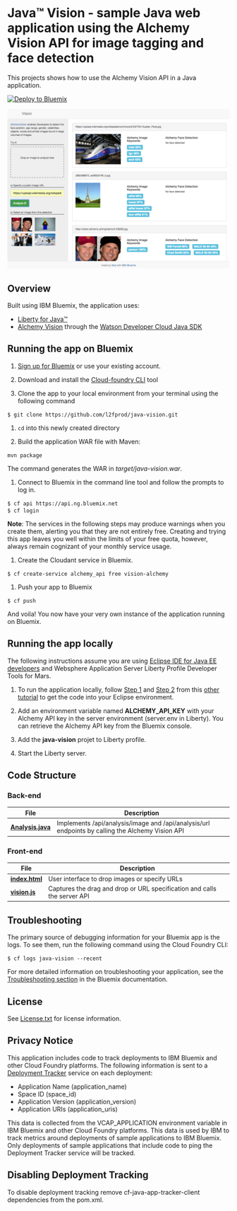 # Java™ Vision - sample Java web application using the Alchemy Vision API for image tagging and face detection

This projects shows how to use the Alchemy Vision API in a Java application.

[![Deploy to Bluemix](http://bluemix.net/deploy/button.png)](https://bluemix.net/deploy)

  <img src="screenshot.png" width="600"/>

## Overview

 Built using IBM Bluemix, the application uses:
  * [Liberty for Java™](https://www.ng.bluemix.net/docs/starters/liberty/index.html)
  * [Alchemy Vision](https://console.ng.bluemix.net/catalog/services/alchemy_api) through the
  [Watson Developer Cloud Java SDK](http://watson-developer-cloud.github.io/java-sdk/)
  
## Running the app on Bluemix

1. [Sign up for Bluemix][bluemix_signup_url] or use your existing account.

1. Download and install the [Cloud-foundry CLI][cloud_foundry_url] tool

1. Clone the app to your local environment from your terminal using the following command

  ```
  $ git clone https://github.com/l2fprod/java-vision.git
  ```

1. `cd` into this newly created directory

1. Build the application WAR file with Maven:

  ```
  mvn package
  ```
  
  The command generates the WAR in *target/java-vision.war*.
  
1. Connect to Bluemix in the command line tool and follow the prompts to log in.
  ```
  $ cf api https://api.ng.bluemix.net
  $ cf login
  ```
  **Note**: The services in the following steps may produce warnings when you create them, alerting you that they are not entirely free.
  Creating and trying this app leaves you well within the limits of your free quota, however, always remain cognizant of your monthly service usage.

1. Create the Cloudant service in Bluemix.

  ```
  $ cf create-service alchemy_api free vision-alchemy
  ```

1. Push your app to Bluemix

  ```
  $ cf push
  ```

And voila! You now have your very own instance of the application running on Bluemix.

## Running the app locally

The following instructions assume you are using [Eclipse IDE for Java EE developers](http://www.eclipse.org/downloads/)
and Websphere Application Server Liberty Profile Developer Tools for Mars.

1. To run the application locally, follow [Step 1](https://github.com/IBM-Bluemix/local-liberty-tutorial/blob/master/docs/001-IMPORT-SOURCE.md)
and [Step 2](https://github.com/IBM-Bluemix/local-liberty-tutorial/blob/master/docs/002-LIBERTY.md)
from this [other tutorial](https://github.com/IBM-Bluemix/local-liberty-tutorial) to get the code into your Eclipse environment.

1. Add an environment variable named **ALCHEMY_API_KEY** with your Alchemy API key in the server environment (server.env in Liberty).
You can retrieve the Alchemy API key from the Bluemix console.

1. Add the **java-vision** projet to Liberty profile.

1. Start the Liberty server.

## Code Structure

### Back-end

| File | Description |
| ---- | ----------- |
|[**Analysis.java**](src/main/java/net/bluemix/tutorial/vision/Analysis.java)|Implements /api/analysis/image and /api/analysis/url endpoints by calling the Alchemy Vision API|

### Front-end

| File | Description |
| ---- | ----------- |
|[**index.html**](src/main/webapp/index.html)|User interface to drop images or specify URLs|
|[**vision.js**](src/main/webapp/js/vision.js)|Captures the drag and drop or URL specification and calls the server API|

## Troubleshooting

The primary source of debugging information for your Bluemix app is the logs.
To see them, run the following command using the Cloud Foundry CLI:

  ```
  $ cf logs java-vision --recent
  ```
  
For more detailed information on troubleshooting your application, see the [Troubleshooting section](https://www.ng.bluemix.net/docs/troubleshoot/tr.html) in the Bluemix documentation.

## License

See [License.txt](License.txt) for license information.

## Privacy Notice
This application includes code to track deployments to IBM Bluemix and other Cloud Foundry platforms.
The following information is sent to a [Deployment Tracker](https://github.com/IBM-Bluemix/cf-deployment-tracker-service)
service on each deployment:

* Application Name (application_name)
* Space ID (space_id)
* Application Version (application_version)
* Application URIs (application_uris)

This data is collected from the VCAP_APPLICATION environment variable in IBM Bluemix and other Cloud Foundry platforms. This data is used by IBM to track metrics around deployments of sample applications to IBM Bluemix. Only deployments of sample applications that include code to ping the Deployment Tracker service will be tracked.

## Disabling Deployment Tracking

To disable deployment tracking remove cf-java-app-tracker-client dependencies from the pom.xml.

[bluemix_signup_url]: https://console.ng.bluemix.net/?cm_mmc=GitHubReadMe-_-BluemixSampleApp-_-Node-_-Workflow
[cloud_foundry_url]: https://github.com/cloudfoundry/cli
